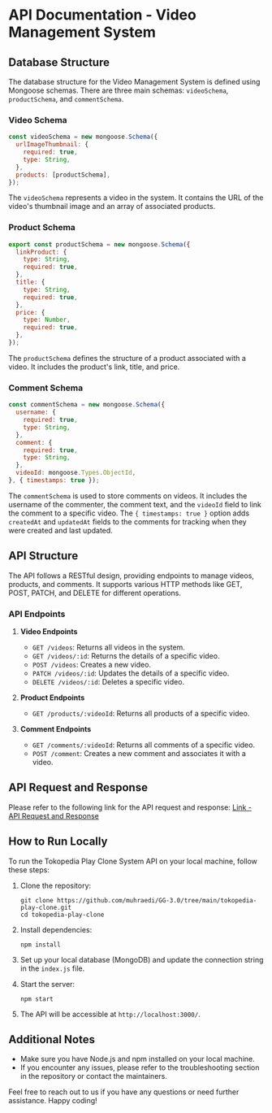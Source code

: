 # API Documentation - Video Management System

## Database Structure

The database structure for the Video Management System is defined using Mongoose schemas. There are three main schemas: `videoSchema`, `productSchema`, and `commentSchema`.

### Video Schema
```javascript
const videoSchema = new mongoose.Schema({
  urlImageThumbnail: {
    required: true,
    type: String,
  },
  products: [productSchema],
});
```

The `videoSchema` represents a video in the system. It contains the URL of the video's thumbnail image and an array of associated products.

### Product Schema
```javascript
export const productSchema = new mongoose.Schema({
  linkProduct: {
    type: String,
    required: true,
  },
  title: {
    type: String,
    required: true,
  },
  price: {
    type: Number,
    required: true,
  },
});
```

The `productSchema` defines the structure of a product associated with a video. It includes the product's link, title, and price.

### Comment Schema
```javascript
const commentSchema = new mongoose.Schema({
  username: {
    required: true,
    type: String,
  },
  comment: {
    required: true,
    type: String,
  },
  videoId: mongoose.Types.ObjectId,
}, { timestamps: true });
```

The `commentSchema` is used to store comments on videos. It includes the username of the commenter, the comment text, and the `videoId` field to link the comment to a specific video. The `{ timestamps: true }` option adds `createdAt` and `updatedAt` fields to the comments for tracking when they were created and last updated.

## API Structure

The API follows a RESTful design, providing endpoints to manage videos, products, and comments. It supports various HTTP methods like GET, POST, PATCH, and DELETE for different operations.

### API Endpoints

1. **Video Endpoints**
   - `GET /videos`: Returns all videos in the system.
   - `GET /videos/:id`: Returns the details of a specific video.
   - `POST /videos`: Creates a new video.
   - `PATCH /videos/:id`: Updates the details of a specific video.
   - `DELETE /videos/:id`: Deletes a specific video.

2. **Product Endpoints**
   - `GET /products/:videoId`: Returns all products of a specific video.

3. **Comment Endpoints**
   - `GET /comments/:videoId`: Returns all comments of a specific video.
   - `POST /comment`: Creates a new comment and associates it with a video.

## API Request and Response

Please refer to the following link for the API request and response:
[Link - API Request and Response](https://gist.github.com/your_username/your_gist_id)

## How to Run Locally

To run the Tokopedia Play Clone System API on your local machine, follow these steps:

1. Clone the repository:
   ```
   git clone https://github.com/muhraedi/GG-3.0/tree/main/tokopedia-play-clone.git
   cd tokopedia-play-clone
   ```

2. Install dependencies:
   ```
   npm install
   ```

3. Set up your local database (MongoDB) and update the connection string in the `index.js` file.

4. Start the server:
   ```
   npm start
   ```

5. The API will be accessible at `http://localhost:3000/`.

## Additional Notes

- Make sure you have Node.js and npm installed on your local machine.
- If you encounter any issues, please refer to the troubleshooting section in the repository or contact the maintainers.

Feel free to reach out to us if you have any questions or need further assistance. Happy coding!